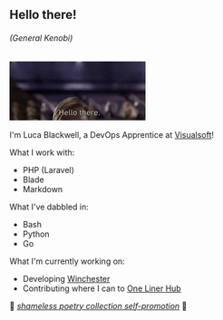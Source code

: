 ## Hello there!
######  (_General Kenobi_)
<img src="hello.gif" width="240" height="104"/>

I'm Luca Blackwell, a DevOps Apprentice at [Visualsoft](https://visualsoft.co.uk)!

What I work with:
- PHP (Laravel)
- Blade
- Markdown

What I've dabbled in:
- Bash
- Python
- Go

What I'm currently working on: 
- Developing [Winchester](https://winchester.visualsoft.io)
- Contributing where I can to [One Liner Hub](https://onelinerhub.com/)

🌸 [_shameless poetry collection self-promotion_](https://www.amazon.co.uk/Dead-House-Collection-Luca-Blackwell/dp/B09NVLQV38/) 🌸